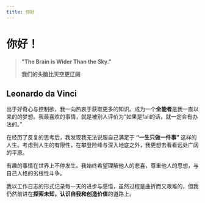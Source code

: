```yaml
---
title: 你好
---
```


# 你好！

>__"The Brain is Wider Than the Sky."__
>
> __我们的头脑比天空更辽阔__
   
## Leonardo da Vinci
出于好奇心与控制欲，我一向热衷于获取更多的知识。成为一个**全能者**是我一直以来的的梦想。我最喜欢的事情，就是被别人评价为“如果是faii的话，就一定会有办法的。”

在经历了反复的思考后，我发现我无法说服自己满足于 **“一生只做一件事”** 这样的人生。考虑到人生的有限性，在攀登险峰与深入地底之外，我更想去看看远处广阔的平原。

有趣的事情在世界上不停发生。我始终希望理解他人的悲喜，尊重他人的思想，与自己人格的劣根性斗争。

我以工作日志的形式记录每一天的进步与感悟，虽然过程是曲折而又艰难的，但我仍然前进在**探索未知，认识自我和创造价值**的道路上。

